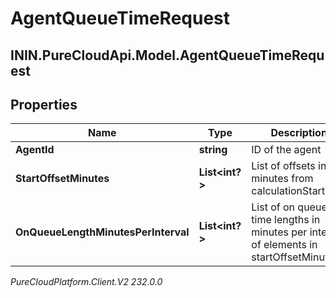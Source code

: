 # AgentQueueTimeRequest

## ININ.PureCloudApi.Model.AgentQueueTimeRequest

## Properties

|Name | Type | Description | Notes|
|------------ | ------------- | ------------- | -------------|
| **AgentId** | **string** | ID of the agent | |
| **StartOffsetMinutes** | **List&lt;int?&gt;** | List of offsets in minutes from calculationStartDate | |
| **OnQueueLengthMinutesPerInterval** | **List&lt;int?&gt;** | List of on queue time lengths in minutes per interval of elements in startOffsetMinutes | |



_PureCloudPlatform.Client.V2 232.0.0_
